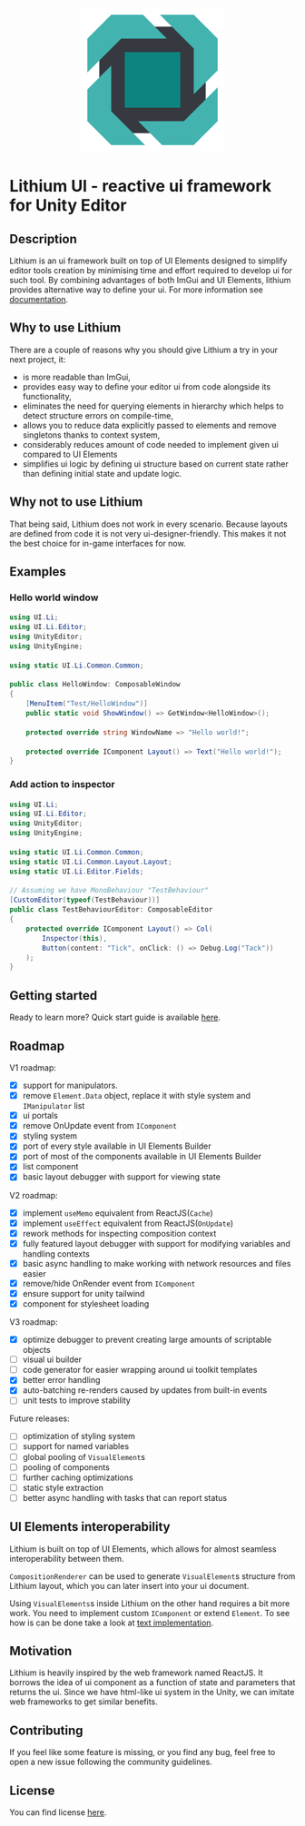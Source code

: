 <p align="center"><img src="Assets~/logo.png" alt="lithium-ui-logo"/></p>

# Lithium UI - reactive ui framework for Unity Editor

## Description

Lithium is an ui framework built on top of UI Elements designed to simplify editor tools creation by minimising time and effort required to develop ui for such tool.
By combining advantages of both ImGui and UI Elements, lithium provides alternative way to define your ui.
For more information see [documentation](Documentation~/ui.lithium.md).

## Why to use Lithium

There are a couple of reasons why you should give Lithium a try in your next project, it:

* is more readable than ImGui,
* provides easy way to define your editor ui from code alongside its functionality,
* eliminates the need for querying elements in hierarchy which helps to detect structure errors on compile-time,
* allows you to reduce data explicitly passed to elements and remove singletons thanks to context system,
* considerably reduces amount of code needed to implement given ui compared to UI Elements
* simplifies ui logic by defining ui structure based on current state rather than defining initial state and update logic.

## Why not to use Lithium

That being said, Lithium does not work in every scenario.
Because layouts are defined from code it is not very ui-designer-friendly.
This makes it not the best choice for in-game interfaces for now.

## Examples

### Hello world window

```csharp
using UI.Li;
using UI.Li.Editor;
using UnityEditor;
using UnityEngine;

using static UI.Li.Common.Common;

public class HelloWindow: ComposableWindow
{
    [MenuItem("Test/HelloWindow")]
    public static void ShowWindow() => GetWindow<HelloWindow>();

    protected override string WindowName => "Hello world!";
    
    protected override IComponent Layout() => Text("Hello world!");
}
```

### Add action to inspector

```csharp
using UI.Li;
using UI.Li.Editor;
using UnityEditor;
using UnityEngine;

using static UI.Li.Common.Common;
using static UI.Li.Common.Layout.Layout;
using static UI.Li.Editor.Fields;

// Assuming we have MonoBehaviour "TestBehaviour"
[CustomEditor(typeof(TestBehaviour))]
public class TestBehaviourEditor: ComposableEditor
{
    protected override IComponent Layout() => Col(
        Inspector(this),
        Button(content: "Tick", onClick: () => Debug.Log("Tack"))
    );
}
```

## Getting started

Ready to learn more? Quick start guide is available [here](Documentation~/bootstrap.md).

## Roadmap

V1 roadmap:

- [x] support for manipulators.
- [x] remove `Element.Data` object, replace it with style system and `IManipulator` list
- [x] ui portals
- [x] remove OnUpdate event from `IComponent`
- [x] styling system
- [x] port of every style available in UI Elements Builder
- [x] port of most of the components available in UI Elements Builder
- [x] list component
- [x] basic layout debugger with support for viewing state

V2 roadmap:

- [x] implement `useMemo` equivalent from ReactJS(`Cache`)
- [x] implement `useEffect` equivalent from ReactJS(`OnUpdate`)
- [x] rework methods for inspecting composition context
- [x] fully featured layout debugger with support for modifying variables and handling contexts
- [x] basic async handling to make working with network resources and files easier
- [x] remove/hide OnRender event from `IComponent`
- [x] ensure support for unity tailwind
- [x] component for stylesheet loading

V3 roadmap:

- [x] optimize debugger to prevent creating large amounts of scriptable objects
- [ ] visual ui builder
- [ ] code generator for easier wrapping around ui toolkit templates
- [x] better error handling
- [x] auto-batching re-renders caused by updates from built-in events
- [ ] unit tests to improve stability

Future releases:

- [ ] optimization of styling system
- [ ] support for named variables
- [ ] global pooling of `VisualElement`s
- [ ] pooling of components
- [ ] further caching optimizations
- [ ] static style extraction
- [ ] better async handling with tasks that can report status

## UI Elements interoperability

Lithium is built on top of UI Elements, which allows for almost seamless interoperability between them.

`CompositionRenderer` can be used to generate `VisualElement`s structure from Lithium layout, which you can later insert into your ui document.

Using `VisualElements`s inside Lithium on the other hand requires a bit more work. You need to implement custom `IComponent` or extend `Element`.
To see how is can be done take a look at [text implementation](Runtime/Common/Text.cs).

## Motivation

Lithium is heavily inspired by the web framework named ReactJS.
It borrows the idea of ui component as a function of state and parameters that returns the ui.
Since we have html-like ui system in the Unity, we can imitate web frameworks to get similar benefits.

## Contributing

If you feel like some feature is missing, or you find any bug, feel free to open a new issue following the community guidelines.

## License

You can find license [here](LICENSE).
